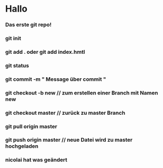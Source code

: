 # Hallo

### Das erste git repo!

### git init 

### git add . oder git add index.hmtl

### git status 

### git commit -m " Message über commit "

### git checkout -b new // zum erstellen einer Branch mit Namen new

### git checkout master // zurück zu master Branch

### git pull origin master 

### git push origin master // neue Datei wird zu master hochgeladen

### nicolai hat was geändert



